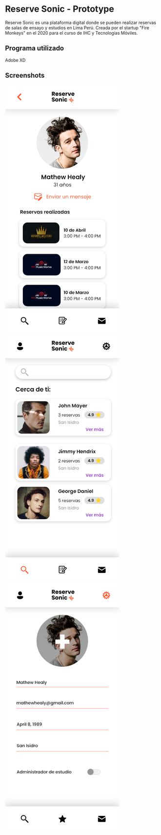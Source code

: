# Reserve Sonic - Prototype

Reserve Sonic es una plataforma digital donde se pueden realizar reservas de salas de ensayo y estudios en Lima Perú. Creada por el startup "Fire Monkeys" en el 2020 para el curso de IHC y Tecnologias Móviles.

## Programa utilizado
Adobe XD

## Screenshots
![alt text](https://github.com/cammarb/Reserve-Sonic-Prototype/blob/main/screenshots/ACCOUNT.png?raw=true)
![alt text](https://github.com/cammarb/Reserve-Sonic-Prototype/blob/main/screenshots/SEARCH.png?raw=true)
![alt text](https://github.com/cammarb/Reserve-Sonic-Prototype/blob/main/screenshots/acc%20edit.png?raw=true)

